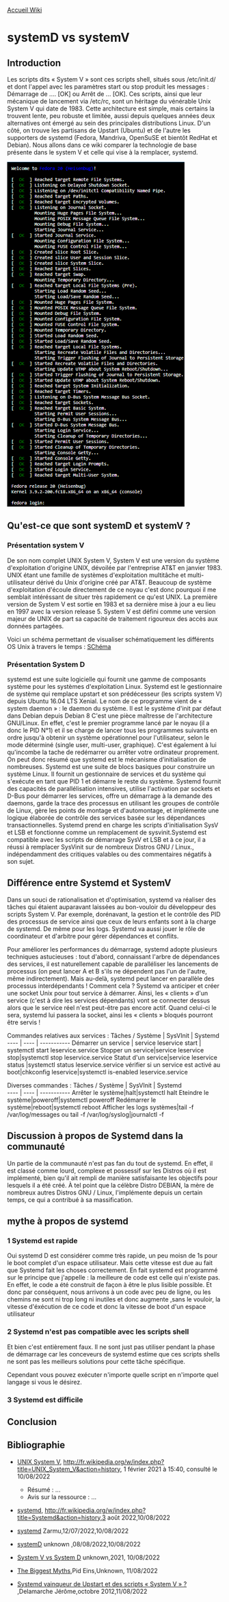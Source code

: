 [Accueil Wiki](https://epheclln.github.io/Wiki-TI/)
# systemD vs systemV
## Introduction 
 Les scripts dits « System V » sont ces scripts shell, situés sous /etc/init.d/ et dont l'appel avec les paramètres start ou stop produit les messages : Démarrage de .... [OK] ou Arrêt de ... [OK]. Ces scripts, ainsi que leur mécanique de lancement via /etc/rc, sont un héritage du vénérable Unix System V qui date de 1983. Cette architecture est simple, mais certains la trouvent lente, peu robuste et limitée, aussi depuis quelques années deux alternatives ont émergé au sein des principales distributions Linux. D'un côté, on trouve les partisans de Upstart (Ubuntu) et de l'autre les supporters de systemd (Fedora, Mandriva, OpenSuSE et bientôt RedHat et Debian). Nous allons dans ce wiki comparer la technologie de base présente dans le system V et celle qui vise à la remplacer, systemd. 
 
 
![Image](https://github.com/GregoireAntoine/Wiki-TI/blob/main/Assets/Images/image%20service%20lancement%20systemd%20vs%20systemV.PNG)


## Qu'est-ce que sont systemD et systemV ?

### Présentation system V

De son nom complet UNIX System V, System V est une version du système d'exploitation d'origine UNIX, dévoilée par l'entreprise AT&T en janvier 1983. UNIX étant une famille de systèmes d'exploitation multitâche et multi-utilisateur dérivé du Unix d'origine créé par AT&T. Beaucoup de système d'exploitation d'écoule directement de ce noyau c'est donc pourquoi il me semblait intéréssant de situer très rapidement ce qu'est UNIX. La première version de System V est sortie en 1983 et sa dernière mise à jour a eu lieu en 1997 avec la version release 5. System V est défini comme une version majeur de UNIX de part sa capacité de traitement rigoureux des accès aux données partagées.  

Voici un schéma permettant de visualiser schématiquement les différents OS Unix à travers le temps :
[SChéma](https://upload.wikimedia.org/wikipedia/commons/7/77/Unix_history-simple.svg)

### Présentation System D
systemd est une suite logicielle qui fournit une gamme de composants système pour les systèmes d'exploitation Linux. Systemd est le gestionnaire de système qui remplace upstart et son prédécesseur (les scripts system V) depuis Ubuntu 16.04 LTS Xenial. Le nom de ce programme vient de « system daemon » : le daemon du système. Il est le système d'init par défaut dans Debian depuis Debian 8 C'est une pièce maîtresse de l'architecture GNU/Linux. En effet, c'est le premier programme lancé par le noyau (il a donc le PID N°1) et il se charge de lancer tous les programmes suivants en ordre jusqu'à obtenir un système opérationnel pour l'utilisateur, selon le mode déterminé (single user, multi-user, graphique). C'est également à lui qu'incombe la tache de redémarrer ou arrêter votre ordinateur proprement. On peut donc résumé que systemd est le mécanisme d’initialisation de nombreuses. Systemd est une suite de blocs basiques pour construire un système Linux. Il fournit un gestionnaire de services et du système qui s'exécute en tant que PID 1 et démarre le reste du système. Systemd fournit des capacités de parallélisation intensives, utilise l'activation par sockets et D-Bus pour démarrer les services, offre un démarrage à la demande des daemons, garde la trace des processus en utilisant les groupes de contrôle de Linux, gère les points de montage et d'automontage, et implémente une logique élaborée de contrôle des services basée sur les dépendances transactionnelles. Systemd prend en charge les scripts d'initialisation SysV et LSB et fonctionne comme un remplacement de sysvinit.Systemd est compatible avec les scripts de démarrage SysV et LSB et à ce jour, il a réussi à remplacer SysVinit sur de nombreux Distros GNU / Linux., indépendamment des critiques valables ou des commentaires négatifs à son sujet.


## Différence entre Systemd et SystemV
Dans un souci de rationalisation et d'optimisation, systemd va réaliser des tâches qui étaient auparavant laissées au bon-vouloir du développeur des scripts System V. Par exemple, dorénavant, la gestion et le contrôle des PID des processus de service ainsi que ceux de leurs enfants sont à la charge de systemd. De même pour les logs. Systemd va aussi jouer le rôle de coordinateur et d'arbitre pour gérer dépendances et conflits.

Pour améliorer les performances du démarrage, systemd adopte plusieurs techniques astucieuses : tout d'abord, connaissant l'arbre de dépendances des services, il est naturellement capable de paralléliser les lancements de processus (on peut lancer A et B s'ils ne dépendent pas l'un de l'autre, même indirectement). Mais au-delà, systemd peut lancer en parallèle des processus interdépendants ! Comment cela ? Systemd va anticiper et créer une socket Unix pour tout service à démarrer. Ainsi, les « clients » d'un service (c'est à dire les services dépendants) vont se connecter dessus alors que le service réel n'est peut-être pas encore actif. Quand celui-ci le sera, systemd lui passera la socket, ainsi les « clients » bloqués pourront être servis !


Commandes relatives aux services :
Tâches / Système | SysVInit | Systemd	
---- | ---- | -----------
Démarrer un service  | service leservice start | systemctl start leservice.service 
Stopper un service|service leservice stop|systemctl stop leservice.service
Statut d'un service|service leservice status	|systemctl status leservice.service
vérifier si un service est activé au boot|chkconfig leservice|systemctl is-enabled leservice.service

Diverses commandes : 
Tâches / Système | SysVInit | Systemd	
---- | ---- | -----------
Arrêter le système|halt|systemctl halt
Eteindre le système|poweroff|systemctl poweroff
Redémarrer le système|reboot|systemctl reboot
Afficher les logs systèmes|tail -f /var/log/messages ou tail -f /var/log/syslog|journalctl -f

## Discussion à propos de Systemd dans la communauté 
Un partie de la communauté n'est pas fan du tout de systemd. En effet, il est classé comme lourd, complexe et possessif sur les Distros où il est implémenté, bien qu'il ait rempli de manière satisfaisante les objectifs pour lesquels il a été créé. À tel point que la célèbre Distro DEBIAN, la mère de nombreux autres Distros GNU / Linux, l'implémente depuis un certain temps, ce qui a contribué à sa massification.

## mythe à propos de systemd

### 1 Systemd est rapide 

Oui systemd D est considérer comme très rapide, un peu moisn de 1s pour le boot complet d'un espace utilisateur. Mais cette vitesse est due au fait que Systemd fait les choses correctement. En fait systemd est programmé sur le principe que j'appelle : la meilleure de code est celle qui n'existe pas. En effet, le code a été construit de façon à être le plus lisible possible. Et donc par conséquent, nous arrivons à un code avec peu de ligne, ou les chemins ne sont ni trop long ni inutiles et donc augmente ,sans le vouloir, la vitesse d'éxécution de ce code et donc la vitesse de boot d'un espace utilisateur

### 2 Systemd n'est pas compatible avec les scripts shell
Et bien c'est entièrement faux. Il ne sont just pas utiliser pendant la phase de démarrage car les conceveurs de systemd estime que ces scripts shells ne sont pas les meilleurs solutions pour cette tâche spécifique. 

Cependant vous pouvez exécuter n'importe quelle script en n'importe quel langage si vous le désirez.

### 3 Systemd est difficile 

## Conclusion

## Bibliographie

* [UNIX System V](https://fr.wikipedia.org/wiki/UNIX_System_V),  http://fr.wikipedia.org/w/index.php?title=UNIX_System_V&action=history, 1 février 2021 à 15:40, consulté le 10/08/2022
   - Résumé : ...
   - Avis sur la ressource : ... 
   
 * [systemd](https://fr.wikipedia.org/wiki/Systemd), http://fr.wikipedia.org/w/index.php?title=Systemd&action=history,3 août 2022,10/08/2022
* [systemd](https://doc.ubuntu-fr.org/systemd) Zarmu,12/07/2022,10/08/2022
* [systemD](https://wiki.debian.org/fr/systemd) unknown ,08/08/2022,10/08/2022
* [System V vs System D](https://www.quora.com/What-is-the-difference-between-SysVinit-and-systemd) unknown,2021, 10/08/2022
* [The Biggest Myths](http://0pointer.net/blog/projects/the-biggest-myths.html),Pid Eins,Unknown, 11/08/2022
* [Systemd vainqueur de Upstart et des scripts « System V » ?](https://connect.ed-diamond.com/GNU-Linux-Magazine/glmf-153/systemd-vainqueur-de-upstart-et-des-scripts-system-v) ,Delamarche Jérôme,octobre 2012,11/08/2022

